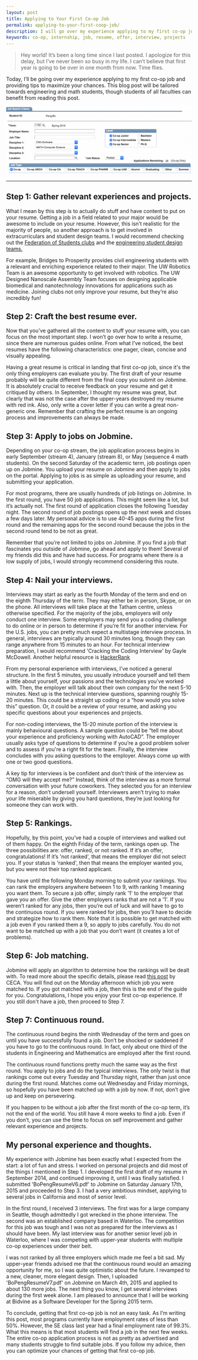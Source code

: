 ```yaml
---
layout: post
title: Applying to Your First Co-op Job
permalink: applying-to-your-first-coop-job/
description: I will go over my experience applying to my first co-op job and provide tips and strategy to maximize your chances. Projects. Resume. Apply. Interview. Offer.
keywords: co-op, internship, job, resume, offer, interview, projects
---
```


>Hey world! It’s been a long time since I last posted. I apologize for this delay, but I’ve never been so busy in my life. I can’t believe that first year is going to be over in one month from now. Time flies.

Today, I’ll be going over my experience applying to my first co-op job and providing tips to maximize your chances. This blog post will be tailored towards engineering and math students, though students of all faculties can benefit from reading this post.

![co-op](/assets/jobmine-cover.png)

<!--more-->

---

## Step 1: Gather relevant experiences and projects.

What I mean by this step is to actually do stuff and have content to put on your resume. Getting a job in a field related to your major would be awesome to include on your resume. However, this isn’t realistic for the majority of people, so another approach is to get involved in extracurriculars and student design teams. I would recommend checking out the [Federation of Students clubs](http://www.feds.ca/clubs-section/clubs-listing/) and the [engineering student design teams.](https://uwaterloo.ca/sedra-student-design-centre/directory-teams)

For example, Bridges to Prosperity provides civil engineering students with a relevant and enriching experience related to their major. The UW Robotics Team is an awesome opportunity to get involved with robotics. The UW Designed Nanoscale Assembly Team focuses on designing applicable biomedical and nanotechnology innovations for applications such as medicine. Joining clubs not only improve your resume, but they’re also incredibly fun!

## Step 2: Craft the best resume ever.

Now that you’ve gathered all the content to stuff your resume with, you can focus on the most important step. I won’t go over how to write a resume, since there are numerous guides online. From what I’ve noticed, the best resumes  have the following characteristics: one pager, clean, concise and visually appealing.

Having a great resume is critical in landing that first co-op job, since it's  the only thing employers can evaluate you by. The first draft of your resume probably will be quite different from the final copy you submit on Jobmine. It is absolutely crucial to receive feedback on your resume and get it critiqued by others. In September, I thought my resume was great, but clearly that was not the case after the upper-years destroyed my resume with red ink. Also, only write a cover letter if you can write a great non-generic one. Remember that crafting the perfect resume is an ongoing process and improvements can always be made.

## Step 3: Apply to jobs on Jobmine.

Depending on your co-op stream, the job application process begins in early September (stream 4), January (stream 8), or May (sequence 4 math students). On the second Saturday of the academic term, job postings open up on Jobmine. You upload your resume on Jobmine and then apply to jobs on the portal. Applying to jobs is as simple as uploading your resume, and submitting your application.

For most programs, there are usually hundreds of job listings on Jobmine.
In the first round, you have 50 job applications. This might seem like a lot, but it’s actually not. The first round of application closes the following Tuesday night. The second round of job postings opens up the next week and closes a few days later. My personal advice is to use 40-45 apps during the first round and the remaining apps for the second round because the jobs in the second round tend to be not as great.

Remember that you’re not limited to jobs on Jobmine. If you find a job that fascinates you outside of Jobmine, go ahead and apply to them! Several of my friends did this and have had success. For programs where there is a low supply of jobs, I would strongly recommend considering this route.

## Step 4: Nail your interviews.

Interviews may start as early as the fourth Monday of the term and end on the eighth Thursday of the term. They may either be in person, Skype, or on the phone. All interviews will take place at the Tatham centre, unless otherwise specified. For the majority of the jobs, employers will only conduct one interview. Some employers may send you a coding challenge to do online or in person to determine if you’re fit for another interview. For the U.S. jobs, you can pretty much expect a multistage interview process. In general, interviews are typically around 30 minutes long, though they can range anywhere from 15 minutes to an hour. For technical interview preparation, I would recommend 'Cracking the Coding Interview' by Gayle McDowell. Another helpful resource is [HackerRank](https://www.hackerrank.com/)

From my personal experience with interviews, I’ve noticed a general structure. In the first 5 minutes, you usually introduce yourself and tell them a little about yourself, your passions and the technologies you’ve worked with. Then, the employer will talk about their own company for the next 5-10 minutes. Next up is the technical interview questions, spanning roughly 15-20 minutes. This could be a straight up coding or a “how would you solve this” question. Or, it could be a review of your resume, and asking you specific questions about your experiences and projects.

For non-coding interviews, the 15-20 minute portion of the interview is mainly behavioural questions. A sample question could be “tell me about your experience and proficiency working with AutoCAD”. The employer usually asks type of questions to determine if you’re a good problem solver and to assess if you're a right fit for the team. Finally, the interview concludes with you asking questions to the employer. Always come up with one or two good questions.

A key tip for interviews is be confident and don’t think of the interview as “OMG will they accept me?” Instead, think of the interview as a more formal conversation with your future coworkers. They selected you for an interview for a reason, don’t undersell yourself. Interviewers aren’t trying to make your life miserable by giving you hard questions, they’re just looking for someone they can work with.

## Step 5: Rankings.

Hopefully, by this point, you’ve had a couple of interviews and walked out of them happy. On the eighth Friday of the term, rankings open up. The three possibilities are: offer, ranked, or not ranked. If it’s an offer, congratulations! If it’s 'not ranked', that means the employer did not select you. If your status is 'ranked', then that means the employer wanted you, but you were not their top ranked applicant.

You have until the following Monday morning to submit your rankings. You can rank the employers anywhere between 1 to 9, with ranking 1 meaning you want them. To secure a job offer, simply rank '1' to the employer that gave you an offer. Give the other employers ranks that are not a '1'. If you weren’t ranked for any jobs, then you’re out of luck and will have to go to the continuous round. If you were ranked for jobs, then you’ll have to decide and strategize how to rank them. Note that it is possible to get matched with a job even if you ranked them a 9, so apply to jobs carefully. You do not want to be matched up with a job that you don’t want (it creates a lot of problems).

## Step 6: Job matching.

Jobmine will apply an algorithm to determine how the rankings will be dealt with. To read more about the specific details, please read [this post](https://uwaterloo.ca/co-operative-education/get-hired/ranking-matching) by CECA. You will find out on the Monday afternoon which job you were matched to. If you got matched with a job, then this is the end of the guide for you. Congratulations, I hope you enjoy your first co-op experience. If you still don't have a job, then proceed to Step 7.

## Step 7: Continuous round.

The continuous round begins the ninth Wednesday of the term and goes on until you have successfully found a job. Don’t be shocked or saddened if you have to go to the continuous round. In fact, only about one third of the students in Engineering and Mathematics are employed after the first round.

The continuous round functions pretty much the same way as the first round. You apply to jobs and do the typical interviews. The only twist is that rankings come out every Tuesday and Thursday night, rather than just once during the first round. Matches come out Wednesday and Friday mornings, so hopefully you have been matched up with a job by now. If not, don’t give up and keep on persevering.

If you happen to be without a job after the first month of the co-op term, it’s not the end of the world. You still have 4 more weeks to find a job. Even if you don’t, you can use the time to focus on self improvement and gather relevant experience and projects.

## My personal experience and thoughts.

My experience with Jobmine has been exactly what I expected from the start: a lot of fun and stress. I worked on personal projects and did most of the things I mentioned in Step 1. I developed the first draft of my resume in September 2014, and continued improving it, until I was finally satisfied. I submitted 'BoPengResumeV6.pdf' to Jobmine on Saturday January 17th, 2015 and proceeded to Step 3. I had a very ambitious mindset, applying to several jobs in California and most of senior level.

In the first round, I received 3 interviews. The first was for a large company in Seattle, though admittedly I got wrecked in the phone interview. The second was an established company based in Waterloo. The competition for this job was tough and I was not as prepared for the interviews as I should have been. My last interview was for another senior level job in Waterloo, where I was competing with upper-year students with multiple co-op experiences under their belt.

I was not ranked by all three employers which made me feel a bit sad. My upper-year friends advised me that the continuous round would an amazing opportunity for me, so I was quite optimistic about the future. I revamped to a new, cleaner, more elegant design. Then, I uploaded 'BoPengResumeV7.pdf' on Jobmine on March 4th, 2015 and applied to about 130 more jobs. The next thing you know, I get several interviews during the first week alone. I am pleased to announce that I will be working at Bidvine as a Software Developer for the Spring 2015 term.

To conclude, getting that first co-op job is not an easy task. As I’m writing this post, most programs currently have employment rates of less than 50%. However, the SE class last year had a final employment rate of 99.3%. What this means is that most students will find a job in the next few weeks. The entire co-op application process is not as pretty as advertised and many students struggle to find suitable jobs. If you follow my advice, then you can optimize your chances of getting that first co-op job.
